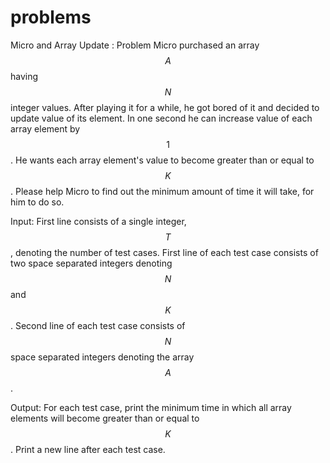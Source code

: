# problems
   Micro and Array Update : Problem
Micro purchased an array $$A$$ having $$N$$ integer values. After playing it for a while, he got bored of it and decided to update value of its element. In one second he can increase value of each array element by $$1$$. He wants each array element's value to become greater than or equal to $$K$$. Please help Micro to find out the minimum amount of time it will take, for him to do so.

Input:
First line consists of a single integer, $$T$$, denoting the number of test cases.
First line of each test case consists of two space separated integers denoting $$N$$ and $$K$$.
Second line of each test case consists of $$N$$ space separated integers denoting the array $$A$$.

Output:
For each test case, print the minimum time in which all array elements will become greater than or equal to $$K$$. Print a new line after each test case.

